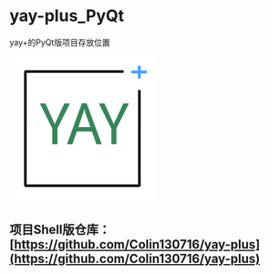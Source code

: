 # yay-plus_PyQt
yay+的PyQt版项目存放位置

![icon](https://github.com/Colin130716/yay-plus_PyQt/blob/master/icons/256x256.png)

## 项目Shell版仓库：[https://github.com/Colin130716/yay-plus](https://github.com/Colin130716/yay-plus)